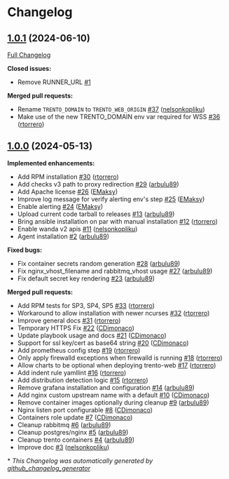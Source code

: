# Changelog

## [1.0.1](https://github.com/trento-project/ansible/tree/1.0.1) (2024-06-10)

[Full Changelog](https://github.com/trento-project/ansible/compare/1.0.0...1.0.1)

**Closed issues:**

- Remove RUNNER\_URL [\#1](https://github.com/trento-project/ansible/issues/1)

**Merged pull requests:**

- Rename `TRENTO_DOMAIN` to `TRENTO_WEB_ORIGIN` [\#37](https://github.com/trento-project/ansible/pull/37) ([nelsonkopliku](https://github.com/nelsonkopliku))
- Make use of the new TRENTO\_DOMAIN env var required for WSS [\#36](https://github.com/trento-project/ansible/pull/36) ([rtorrero](https://github.com/rtorrero))

## [1.0.0](https://github.com/trento-project/ansible/tree/1.0.0) (2024-05-13)

**Implemented enhancements:**

- Add RPM installation [\#30](https://github.com/trento-project/ansible/pull/30) ([rtorrero](https://github.com/rtorrero))
- Add checks v3 path to proxy redirection [\#29](https://github.com/trento-project/ansible/pull/29) ([arbulu89](https://github.com/arbulu89))
- Add Apache license [\#26](https://github.com/trento-project/ansible/pull/26) ([EMaksy](https://github.com/EMaksy))
- Improve log message for verify alerting env's step [\#25](https://github.com/trento-project/ansible/pull/25) ([EMaksy](https://github.com/EMaksy))
- Enable alerting [\#24](https://github.com/trento-project/ansible/pull/24) ([EMaksy](https://github.com/EMaksy))
- Upload current code tarball to releases [\#13](https://github.com/trento-project/ansible/pull/13) ([arbulu89](https://github.com/arbulu89))
- Bring ansible installation on par with manual installation [\#12](https://github.com/trento-project/ansible/pull/12) ([rtorrero](https://github.com/rtorrero))
- Enable wanda v2 apis [\#11](https://github.com/trento-project/ansible/pull/11) ([nelsonkopliku](https://github.com/nelsonkopliku))
- Agent installation [\#2](https://github.com/trento-project/ansible/pull/2) ([arbulu89](https://github.com/arbulu89))

**Fixed bugs:**

- Fix container secrets random generation [\#28](https://github.com/trento-project/ansible/pull/28) ([arbulu89](https://github.com/arbulu89))
- Fix nginx\_vhost\_filename and rabbitmq\_vhost usage [\#27](https://github.com/trento-project/ansible/pull/27) ([arbulu89](https://github.com/arbulu89))
- Fix default secret key rendering [\#23](https://github.com/trento-project/ansible/pull/23) ([arbulu89](https://github.com/arbulu89))

**Merged pull requests:**

- Add RPM tests for SP3, SP4, SP5 [\#33](https://github.com/trento-project/ansible/pull/33) ([rtorrero](https://github.com/rtorrero))
- Workaround to allow installation with newer ncurses [\#32](https://github.com/trento-project/ansible/pull/32) ([rtorrero](https://github.com/rtorrero))
- Improve general docs [\#31](https://github.com/trento-project/ansible/pull/31) ([rtorrero](https://github.com/rtorrero))
- Temporary HTTPS Fix  [\#22](https://github.com/trento-project/ansible/pull/22) ([CDimonaco](https://github.com/CDimonaco))
- Update playbook usage and docs [\#21](https://github.com/trento-project/ansible/pull/21) ([CDimonaco](https://github.com/CDimonaco))
- Support for ssl key/cert as base64 string [\#20](https://github.com/trento-project/ansible/pull/20) ([CDimonaco](https://github.com/CDimonaco))
- Add prometheus config step [\#19](https://github.com/trento-project/ansible/pull/19) ([rtorrero](https://github.com/rtorrero))
- Only apply firewalld exceptions when firewalld is running [\#18](https://github.com/trento-project/ansible/pull/18) ([rtorrero](https://github.com/rtorrero))
- Allow charts to be optional when deploying trento-web [\#17](https://github.com/trento-project/ansible/pull/17) ([rtorrero](https://github.com/rtorrero))
- Add indent rule yamllint [\#16](https://github.com/trento-project/ansible/pull/16) ([rtorrero](https://github.com/rtorrero))
- Add distribution detection logic [\#15](https://github.com/trento-project/ansible/pull/15) ([rtorrero](https://github.com/rtorrero))
- Remove grafana installation and configuration [\#14](https://github.com/trento-project/ansible/pull/14) ([arbulu89](https://github.com/arbulu89))
- Add nginx custom upstream name with a default [\#10](https://github.com/trento-project/ansible/pull/10) ([CDimonaco](https://github.com/CDimonaco))
- Remove container images optionally during cleanup [\#9](https://github.com/trento-project/ansible/pull/9) ([arbulu89](https://github.com/arbulu89))
- Nginx listen port configurable [\#8](https://github.com/trento-project/ansible/pull/8) ([CDimonaco](https://github.com/CDimonaco))
- Containers role update [\#7](https://github.com/trento-project/ansible/pull/7) ([CDimonaco](https://github.com/CDimonaco))
- Cleanup rabbitmq [\#6](https://github.com/trento-project/ansible/pull/6) ([arbulu89](https://github.com/arbulu89))
- Cleanup postgres/nginx [\#5](https://github.com/trento-project/ansible/pull/5) ([arbulu89](https://github.com/arbulu89))
- Cleanup trento containers [\#4](https://github.com/trento-project/ansible/pull/4) ([arbulu89](https://github.com/arbulu89))
- Improve doc [\#3](https://github.com/trento-project/ansible/pull/3) ([nelsonkopliku](https://github.com/nelsonkopliku))



\* *This Changelog was automatically generated by [github_changelog_generator](https://github.com/github-changelog-generator/github-changelog-generator)*

